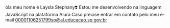 ola meu nome é Laysla Stephany❣️
Estou me desenvolvendo na linguagem JavaScript na plataforma Alura
Caso precise entrar em contato pelo meu e-mail
00001106251799sp@al.educacao.sp.gov.br
